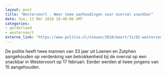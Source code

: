```yaml
---
layout: post
title: "Westervoort - Weer twee aanhoudingen voor overval snackbar"
date: Sun, 11 Mar 2018 10:40:00 GMT
categories: 
- gelderland 
- westervoort 
externe_link: "https://www.politie.nl/nieuws/2018/maart/11/02-westervoort-nog-twee-aanhoudingen-in-onderzoek-overval-snackbar.html"
---
```


De politie heeft twee mannen van 33 jaar uit Loenen en Zutphen aangehouden op verdenking van betrokkenheid bij de overval op een snackbar in Westervoort op 17 februari. Eerder werden al twee jongens van 15 aangehouden.

